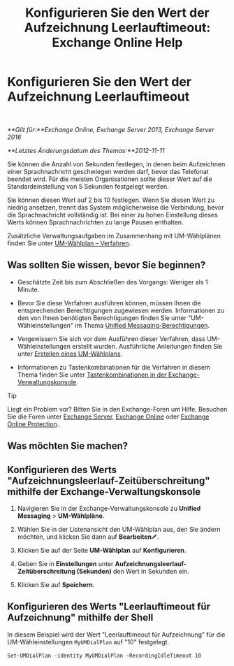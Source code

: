 ﻿---
title: 'Konfigurieren Sie den Wert der Aufzeichnung Leerlauftimeout: Exchange Online Help'
TOCTitle: Konfigurieren Sie den Wert der Aufzeichnung Leerlauftimeout
ms:assetid: a7fb9a09-fde9-447d-ad2c-95598405e99b
ms:mtpsurl: https://technet.microsoft.com/de-de/library/Ee423550(v=EXCHG.150)
ms:contentKeyID: 50476430
ms.date: 05/23/2018
mtps_version: v=EXCHG.150
ms.translationtype: MT
---

# Konfigurieren Sie den Wert der Aufzeichnung Leerlauftimeout

 

_**Gilt für:**Exchange Online, Exchange Server 2013, Exchange Server 2016_

_**Letztes Änderungsdatum des Themas:**2012-11-11_

Sie können die Anzahl von Sekunden festlegen, in denen beim Aufzeichnen einer Sprachnachricht geschwiegen werden darf, bevor das Telefonat beendet wird. Für die meisten Organisationen sollte dieser Wert auf die Standardeinstellung von 5 Sekunden festgelegt werden.

Sie können diesen Wert auf 2 bis 10 festlegen. Wenn Sie diesen Wert zu niedrig ansetzen, trennt das System möglicherweise die Verbindung, bevor die Sprachnachricht vollständig ist. Bei einer zu hohen Einstellung dieses Werts können Sprachnachrichten zu lange Pausen enthalten.

Zusätzliche Verwaltungsaufgaben im Zusammenhang mit UM-Wählplänen finden Sie unter [UM-Wählplan – Verfahren](um-dial-plan-procedures-exchange-2013-help.md).

## Was sollten Sie wissen, bevor Sie beginnen?

  - Geschätzte Zeit bis zum Abschließen des Vorgangs: Weniger als 1 Minute.

  - Bevor Sie diese Verfahren ausführen können, müssen Ihnen die entsprechenden Berechtigungen zugewiesen werden. Informationen zu den von Ihnen benötigten Berechtigungen finden Sie unter "UM-Wähleinstellungen" im Thema [Unified Messaging-Berechtigungen](unified-messaging-permissions-exchange-2013-help.md).

  - Vergewissern Sie sich vor dem Ausführen dieser Verfahren, dass UM-Wähleinstellungen erstellt wurden. Ausführliche Anleitungen finden Sie unter [Erstellen eines UM-Wählplans](create-a-um-dial-plan-exchange-2013-help.md).

  - Informationen zu Tastenkombinationen für die Verfahren in diesem Thema finden Sie unter [Tastenkombinationen in der Exchange-Verwaltungskonsole](keyboard-shortcuts-in-the-exchange-admin-center-exchange-online-protection-help.md).


> [!TIP]
> Liegt ein Problem vor? Bitten Sie in den Exchange-Foren um Hilfe. Besuchen Sie die Foren unter <A href="https://go.microsoft.com/fwlink/p/?linkid=60612">Exchange Server</A>, <A href="https://go.microsoft.com/fwlink/p/?linkid=267542">Exchange Online</A> oder <A href="https://go.microsoft.com/fwlink/p/?linkid=285351">Exchange Online Protection</A>..



## Was möchten Sie machen?

## Konfigurieren des Werts "Aufzeichnungsleerlauf-Zeitüberschreitung" mithilfe der Exchange-Verwaltungskonsole

1.  Navigieren Sie in der Exchange-Verwaltungskonsole zu **Unified Messaging** \> **UM-Wählpläne**.

2.  Wählen Sie in der Listenansicht den UM-Wählplan aus, den Sie ändern möchten, und klicken Sie dann auf **Bearbeiten**![Bearbeitungssymbol](images/Bb124582.6f53ccb2-1f13-4c02-bea0-30690e6ea71d(EXCHG.150).gif "Bearbeitungssymbol").

3.  Klicken Sie auf der Seite **UM-Wählplan** auf **Konfigurieren**.

4.  Geben Sie in **Einstellungen** unter **Aufzeichnungsleerlauf-Zeitüberschreitung (Sekunden)** den Wert in Sekunden ein.

5.  Klicken Sie auf **Speichern**.

## Konfigurieren des Werts "Leerlauftimeout für Aufzeichnung" mithilfe der Shell

In diesem Beispiel wird der Wert "Leerlauftimeout für Aufzeichnung" für die UM-Wähleinstellungen `MyUMDialPlan` auf "10" festgelegt.

    Set-UMDialPlan -identity MyUMDialPlan -RecordingIdleTimeout 10


